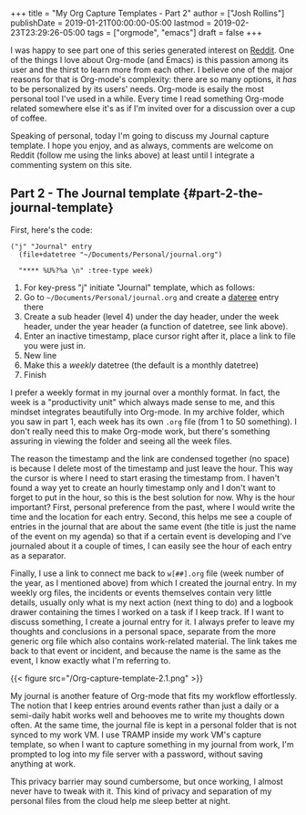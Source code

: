 +++
title = "My Org Capture Templates - Part 2"
author = ["Josh Rollins"]
publishDate = 2019-01-21T00:00:00-05:00
lastmod = 2019-02-23T23:29:26-05:00
tags = ["orgmode", "emacs"]
draft = false
+++

I was happy to see part one of this series generated interest on [Reddit](https://www.reddit.com/r/orgmode/comments/agxe8n/my%5Forgmode%5Ftemplates%5Fpart%5Fone%5Fany%5Finterest%5Fin%5Fmore/). One of the things I love about Org-mode (and Emacs) is this passion among its user and the thirst to learn more from each other. I believe one of the major reasons for that is Org-mode's complexity: there are so many options, it _has_ to be personalized by its users' needs. Org-mode is esaily the most personal tool I've used in a while. Every time I read something Org-mode related somewhere else it's as if I'm invited over for a discussion over a cup of coffee.

<!--more-->

Speaking of personal, today I'm going to discuss my Journal capture template. I hope you enjoy, and as always, comments are welcome on Reddit (follow me using the links above) at least until I integrate a commenting system on this site.


## Part 2 - The Journal template {#part-2-the-journal-template}

First, here's the code:

```emacs-lisp
("j" "Journal" entry
  (file+datetree "~/Documents/Personal/journal.org")

  "**** %U%?%a \n" :tree-type week)
```

1.  For key-press "j" initiate "Journal" template, which as follows:
2.  Go to `~/Documents/Personal/journal.org` and create a [dateree](https://orgmode.org/manual/Template-elements.html#DOCF82) entry there
3.  Create a sub header (level 4) under the day header, under the week header, under the year header (a function of datetree, see link above).
4.  Enter an inactive timestamp, place cursor right after it, place a link to file you were just in.
5.  New line
6.  Make this a _weekly_ datetree (the default is a monthly datetree)
7.  Finish

I prefer a weekly format in my journal over a monthly format. In fact, the week is a "productivity unit" which always made sense to me, and this mindset integrates beautifully into Org-mode. In my archive folder, which you saw in part 1, each week has its own `.org` file (from 1 to 50 something). I don't really need this to make Org-mode work, but there's something assuring in viewing the folder and seeing all the week files.

The reason the timestamp and the link are condensed together (no space) is because I delete most of the timestamp and just leave the hour. This way the cursor is where I need to start erasing the timestamp from. I haven't found a way yet to create an hourly timestamp only and I don't want to forget to put in the hour, so this is the best solution for now. Why is the hour important? First, personal preference from the past, where I would write the time and the location for each entry. Second, this helps me see a couple of entries in the journal that are about the same event (the title is just the name of the event on my agenda) so that if a certain event is developing and I've journaled about it a couple of times, I can easily see the hour of each entry as a separator.

Finally, I use a link to connect me back to `w[##].org` file (week number of the year, as I mentioned above) from which I created the journal entry. In my weekly org files, the incidents or events themselves contain very little details, usually only what is my next action (next thing to do) and a logbook drawer containing the times I worked on a task if I keep track. If I want to discuss something, I create a journal entry for it. I always prefer to leave my thoughts and conclusions in a personal space, separate from the more generic org file which also contains work-related material. The link takes me back to that event or incident, and because the name is the same as the event, I know exactly what I'm referring to.

{{< figure src="/Org-capture-template-2.1.png" >}}

My journal is another feature of Org-mode that fits my workflow effortlessly. The notion that I keep entries around events rather than just a daily or a semi-daily habit works well and behooves me to write my thoughts down often. At the same time, the journal file is kept in a personal folder that is not synced to my work VM. I use TRAMP inside my work VM's capture template, so when I want to capture something in my journal from work, I'm prompted to log into my file server with a password, without saving anything at work.

This privacy barrier may sound cumbersome, but once working, I almost never have to tweak with it. This kind of privacy and separation of my personal files from the cloud help me sleep better at night.